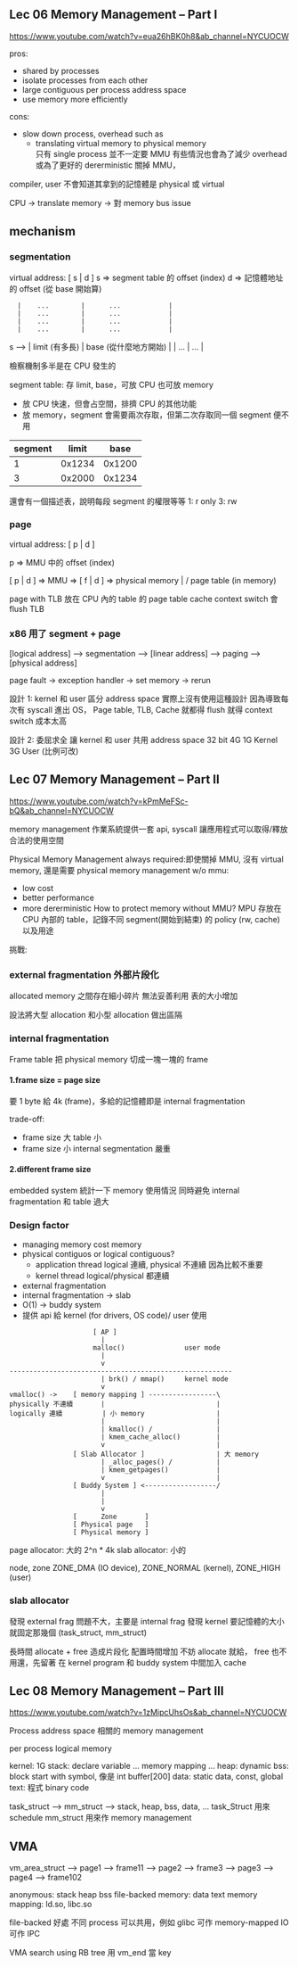## Lec 06 Memory Management – Part I
https://www.youtube.com/watch?v=eua26hBK0h8&ab_channel=NYCUOCW

pros:
- shared by processes
- isolate processes from each other
- large contiguous per process address space
- use memory more efficiently

cons:
- slow down process, overhead such as
  - translating virtual memory to physical memory  
只有 single process 並不一定要 MMU
有些情況也會為了減少 overhead 或為了更好的 dererministic 關掉 MMU，

compiler, user 不會知道其拿到的記憶體是 physical 或 virtual

CPU -> translate memory -> 對 memory bus issue



## mechanism
### segmentation
virtual address: [ s | d ]
s => segment table 的 offset (index)
d => 記憶體地址的 offset (從 base 開始算)

      |    ...        |      ...            |
      |    ...        |      ...            |
      |    ...        |      ...            |
      |    ...        |      ...            |
s --> | limit (有多長) | base (從什麼地方開始) |
      |    ...        |      ...            |

檢察機制多半是在 CPU 發生的

segment table: 存 limit, base，可放 CPU 也可放 memory
  - 放 CPU 快速，但會占空間，排擠 CPU 的其他功能
  - 放 memory，segment 會需要兩次存取，但第二次存取同一個 segment 便不用

| segment | limit  |  base  |
| ------- | ------ | ------ |
| 1       | 0x1234 | 0x1200 |
| 3       | 0x2000 | 0x1234 |

還會有一個描述表，說明每段 segment 的權限等等
1: r only
3: rw


### page

virtual address: [ p | d ]

p => MMU 中的 offset (index)

[ p | d ] => MMU => [ f | d ] => physical memory
              |
             /
page table (in memory)

page with TLB
放在 CPU 內的 table 的 page table cache
context switch 會 flush TLB

### x86 用了 segment + page
[logical address] --> segmentation --> [linear address] --> paging --> [physical address]

page fault -> exception handler -> set memory -> rerun

設計 1: kernel 和 user 區分 address space
實際上沒有使用這種設計
因為導致每次有 syscall
進出 OS， Page table, TLB, Cache 就都得 flush
就得 context switch
成本太高

設計 2: 委屈求全 讓 kernel 和 user 共用 address space
32 bit 4G
1G Kernel 3G User
(比例可改)

## Lec 07 Memory Management – Part II
https://www.youtube.com/watch?v=kPmMeFSc-bQ&ab_channel=NYCUOCW

memory management
作業系統提供一套 api, syscall 讓應用程式可以取得/釋放合法的使用空間

Physical Memory Management
always required:即使關掉 MMU, 沒有 virtual memory, 還是需要 physical memory management
w/o mmu:
  - low cost
  - better performance
  - more dererministic
How to protect memory without MMU? MPU
存放在 CPU 內部的 table，記錄不同 segment(開始到結束) 的 policy (rw, cache) 以及用途

挑戰:
### external fragmentation 外部片段化
allocated memory 之間存在細小碎片 無法妥善利用 表的大小增加

設法將大型 allocation 和小型 allocation 做出區隔

### internal fragmentation

Frame table
把 physical memory 切成一塊一塊的 frame
#### 1.frame size = page size
要 1 byte 給 4k (frame)，多給的記憶體即是 internal fragmentation


trade-off:
- frame size 大 table 小
- frame size 小 internal segmentation 嚴重

#### 2.different frame size
embedded system 統計一下 memory 使用情況
同時避免 internal fragmentation 和 table 過大


### Design factor
- managing memory cost memory
- physical contiguos or logical contiguous?
  - application thread logical 連續, physical 不連續 因為比較不重要
  - kernel thread logical/physical 都連續
- external fragmentation
- internal fragmentation -> slab
- O(1) -> buddy system
- 提供 api 給 kernel (for drivers, OS code)/ user 使用

```
                     [ AP ]
                       |
                     malloc()               user mode
                       |
                       v
--------------------------------------------------------
                       | brk() / mmap()     kernel mode
                       v
vmalloc() ->    [ memory mapping ] -----------------\
physically 不連續       |                            |
logically 連續          | 小 memory                  |
                       |                            |
                       | kmalloc() /                |
                       | kmem_cache_alloc()         |
                       v                            |
                [ Slab Allocator ]                  | 大 memory
                       | _alloc_pages() /           |
                       | kmem_getpages()            |
                       v                            |
                [ Buddy System ] <------------------/
                       |
                       |
                       v
                [      Zone       ]
                [ Physical page   ]
                [ Physical memory ]
```

page allocator: 大的 2^n * 4k 
slab allocator: 小的

node, zone
ZONE_DMA (IO device), ZONE_NORMAL (kernel), ZONE_HIGH (user)

### slab allocator
發現 external frag 問題不大，主要是 internal frag 
發現 kernel 要記憶體的大小就固定那幾個 (task_struct, mm_struct)

長時間 allocate + free 造成片段化 配置時間增加
不妨 allocate 就給， free 也不用還，先留著
在 kernel program 和 buddy system 中間加入 cache



## Lec 08 Memory Management – Part III
https://www.youtube.com/watch?v=1zMipcUhsOs&ab_channel=NYCUOCW

Process address space 相關的 memory management

per process logical memory

kernel: 1G
stack: declare variable
...
memory mapping
...
heap: dynamic
bss: block start with symbol, 像是 int buffer[200]
data: static data, const, global
text: 程式 binary code


task_struct --> mm_struct -->  stack, heap, bss, data, ...
task_Struct 用來 schedule
mm_struct 用來作 memory management

## VMA
vm_area_struct --> page1 --> frame11
               --> page2 --> frame3
               --> page3
               --> page4 --> frame102

anonymous:
    stack
    heap
    bss
file-backed memory:
    data
    text
    memory mapping: ld.so, libc.so

file-backed 好處
不同 process 可以共用，例如 glibc
可作 memory-mapped IO
可作 IPC


VMA search using RB tree
用 vm_end 當 key